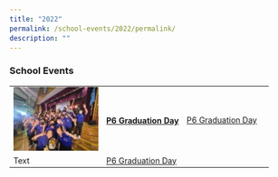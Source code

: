 ```yaml
---
title: "2022"
permalink: /school-events/2022/permalink/
description: ""
---
```

### **School Events**
||||
| -------- | -------- |-------- |
| ![](/images/School%20Events/2022/2022%20P6%20Grad%20Day%20Logo.jpg)  <th>[P6 Graduation Day](https://photos.app.goo.gl/bodHrmohigr3nrcJ8)</th>       | [P6 Graduation Day](https://photos.app.goo.gl/bodHrmohigr3nrcJ8)     |
| Text        | [P6 Graduation Day](https://photos.app.goo.gl/bodHrmohigr3nrcJ8)     |
